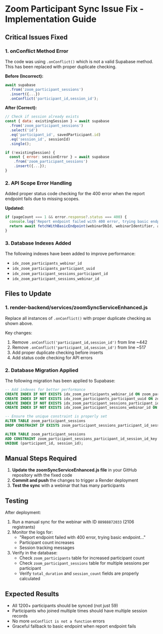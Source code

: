 # Zoom Participant Sync Issue Fix - Implementation Guide

## Critical Issues Fixed

### 1. onConflict Method Error
The code was using `.onConflict()` which is not a valid Supabase method. This has been replaced with proper duplicate checking.

**Before (Incorrect):**
```javascript
await supabase
  .from('zoom_participant_sessions')
  .insert({...})
  .onConflict('participant_id,session_id');
```

**After (Correct):**
```javascript
// Check if session already exists
const { data: existingSession } = await supabase
  .from('zoom_participant_sessions')
  .select('id')
  .eq('participant_id', savedParticipant.id)
  .eq('session_id', sessionId)
  .single();

if (!existingSession) {
  const { error: sessionError } = await supabase
    .from('zoom_participant_sessions')
    .insert({...});
}
```

### 2. API Scope Error Handling
Added proper status code checking for the 400 error when the report endpoint fails due to missing scopes.

**Updated:**
```javascript
if (pageCount === 1 && error.response?.status === 400) {
  console.log('Report endpoint failed with 400 error, trying basic endpoint...');
  return await fetchWithBasicEndpoint(webinarDbId, webinarIdentifier, accessToken);
}
```

### 3. Database Indexes Added
The following indexes have been added to improve performance:
- `idx_zoom_participants_webinar_id`
- `idx_zoom_participants_participant_uuid`
- `idx_zoom_participant_sessions_participant_id`
- `idx_zoom_participant_sessions_webinar_id`

## Files to Update

### 1. render-backend/services/zoomSyncServiceEnhanced.js

Replace all instances of `.onConflict()` with proper duplicate checking as shown above.

Key changes:
1. Remove `.onConflict('participant_id,session_id')` from line ~442
2. Remove `.onConflict('participant_id,session_id')` from line ~517
3. Add proper duplicate checking before inserts
4. Add status code checking for API errors

### 2. Database Migration Applied

The following migration has been applied to Supabase:
```sql
-- Add indexes for better performance
CREATE INDEX IF NOT EXISTS idx_zoom_participants_webinar_id ON zoom_participants(webinar_id);
CREATE INDEX IF NOT EXISTS idx_zoom_participants_participant_uuid ON zoom_participants(participant_uuid);
CREATE INDEX IF NOT EXISTS idx_zoom_participant_sessions_participant_id ON zoom_participant_sessions(participant_id);
CREATE INDEX IF NOT EXISTS idx_zoom_participant_sessions_webinar_id ON zoom_participant_sessions(webinar_id);

-- Ensure the unique constraint is properly set
ALTER TABLE zoom_participant_sessions 
DROP CONSTRAINT IF EXISTS zoom_participant_sessions_participant_id_session_id_key;

ALTER TABLE zoom_participant_sessions 
ADD CONSTRAINT zoom_participant_sessions_participant_id_session_id_key 
UNIQUE (participant_id, session_id);
```

## Manual Steps Required

1. **Update the zoomSyncServiceEnhanced.js file** in your GitHub repository with the fixed code
2. **Commit and push** the changes to trigger a Render deployment
3. **Test the sync** with a webinar that has many participants

## Testing

After deployment:
1. Run a manual sync for the webinar with ID `88988872033` (2106 registrants)
2. Monitor the logs for:
   - "Report endpoint failed with 400 error, trying basic endpoint..."
   - Participant count increases
   - Session tracking messages
3. Verify in the database:
   - Check `zoom_participants` table for increased participant count
   - Check `zoom_participant_sessions` table for multiple sessions per participant
   - Verify `total_duration` and `session_count` fields are properly calculated

## Expected Results

- All 1200+ participants should be synced (not just 59)
- Participants who joined multiple times should have multiple session records
- No more `onConflict is not a function` errors
- Graceful fallback to basic endpoint when report endpoint fails
